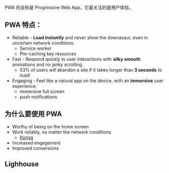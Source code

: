 PWA 的全称是 Progressive Web App，它最关注的是用户体验。

## PWA 特点：
* Reliable - **Load instantly** and never show the downasaur, even in uncertain network conditions.
    * Service worker
    * Pre-caching key resources
* Fast - Respond quickly to user interactions with **silky smooth** animations and no janky scrolling.
    * 53% of users will abandon a site if it takes longer than **3 seconds** to load!
* Engaging - Feel like a natural app on the device, with an **immersive** user experience.
    * immersive full screen
    * push notifications

## 为什么要使用 PWA
* Worthy of being on the home screen
* Work reliably, no matter the network conditions
    * [Konga](https://developers.google.com/web/showcase/2016/konga)
* Increased engagement
* Improved conversions

## Lighhouse

